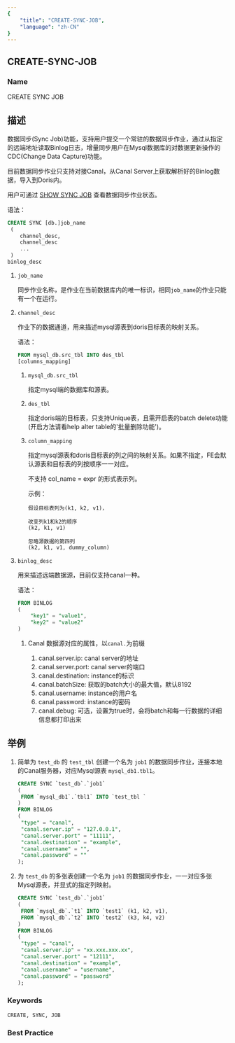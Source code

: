 ```yaml
---
{
    "title": "CREATE-SYNC-JOB",
    "language": "zh-CN"
}
---
```


<!--
Licensed to the Apache Software Foundation (ASF) under one
or more contributor license agreements.  See the NOTICE file
distributed with this work for additional information
regarding copyright ownership.  The ASF licenses this file
to you under the Apache License, Version 2.0 (the
"License"); you may not use this file except in compliance
with the License.  You may obtain a copy of the License at

  http://www.apache.org/licenses/LICENSE-2.0

Unless required by applicable law or agreed to in writing,
software distributed under the License is distributed on an
"AS IS" BASIS, WITHOUT WARRANTIES OR CONDITIONS OF ANY
KIND, either express or implied.  See the License for the
specific language governing permissions and limitations
under the License.
-->

## CREATE-SYNC-JOB

### Name

CREATE SYNC JOB

## 描述

数据同步(Sync Job)功能，支持用户提交一个常驻的数据同步作业，通过从指定的远端地址读取Binlog日志，增量同步用户在Mysql数据库的对数据更新操作的CDC(Change Data Capture)功能。

目前数据同步作业只支持对接Canal，从Canal Server上获取解析好的Binlog数据，导入到Doris内。

用户可通过 [SHOW SYNC JOB](../../Show-Statements/SHOW-SYNC-JOB.md) 查看数据同步作业状态。

语法：

```sql
CREATE SYNC [db.]job_name
 (
 	channel_desc,
 	channel_desc
 	...
 )
binlog_desc
```

1. `job_name`

   同步作业名称，是作业在当前数据库内的唯一标识，相同`job_name`的作业只能有一个在运行。

2. `channel_desc`

   作业下的数据通道，用来描述mysql源表到doris目标表的映射关系。

   语法：

   ```sql
   FROM mysql_db.src_tbl INTO des_tbl
   [columns_mapping]
   ```
   
   1. `mysql_db.src_tbl`
   
      指定mysql端的数据库和源表。
   
   2. `des_tbl`
   
      指定doris端的目标表，只支持Unique表，且需开启表的batch delete功能(开启方法请看help alter table的'批量删除功能')。
   
   4. `column_mapping`
   
      指定mysql源表和doris目标表的列之间的映射关系。如果不指定，FE会默认源表和目标表的列按顺序一一对应。
   
      不支持 col_name = expr 的形式表示列。
   
      示例：
   
      ```
      假设目标表列为(k1, k2, v1)，
      
      改变列k1和k2的顺序
      (k2, k1, v1)
      
      忽略源数据的第四列
      (k2, k1, v1, dummy_column)
      ```
   
3. `binlog_desc`

   用来描述远端数据源，目前仅支持canal一种。

   语法：

   ```sql
   FROM BINLOG
   (
       "key1" = "value1",
       "key2" = "value2"
   )
   ```

   1. Canal 数据源对应的属性，以`canal.`为前缀

      1. canal.server.ip: canal server的地址
      2. canal.server.port: canal server的端口
      3. canal.destination: instance的标识
      4. canal.batchSize: 获取的batch大小的最大值，默认8192
      5. canal.username: instance的用户名
      6. canal.password: instance的密码
      7. canal.debug: 可选，设置为true时，会将batch和每一行数据的详细信息都打印出来

## 举例

1. 简单为 `test_db` 的 `test_tbl` 创建一个名为 `job1` 的数据同步作业，连接本地的Canal服务器，对应Mysql源表 `mysql_db1.tbl1`。

   ```SQL
   CREATE SYNC `test_db`.`job1`
   (
   	FROM `mysql_db1`.`tbl1` INTO `test_tbl `
   )
   FROM BINLOG
   (
   	"type" = "canal",
   	"canal.server.ip" = "127.0.0.1",
   	"canal.server.port" = "11111",
   	"canal.destination" = "example",
   	"canal.username" = "",
   	"canal.password" = ""
   );
   ```

2. 为 `test_db` 的多张表创建一个名为 `job1` 的数据同步作业，一一对应多张Mysql源表，并显式的指定列映射。

   ```SQL
   CREATE SYNC `test_db`.`job1`
   (
   	FROM `mysql_db`.`t1` INTO `test1` (k1, k2, v1),
   	FROM `mysql_db`.`t2` INTO `test2` (k3, k4, v2) 
   )
   FROM BINLOG
   (
   	"type" = "canal",
   	"canal.server.ip" = "xx.xxx.xxx.xx",
   	"canal.server.port" = "12111",
   	"canal.destination" = "example",
   	"canal.username" = "username",
   	"canal.password" = "password"
   );
   ```

### Keywords

    CREATE, SYNC, JOB

### Best Practice
